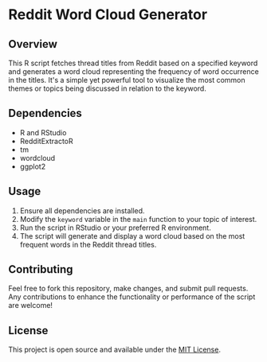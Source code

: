 # Reddit Word Cloud Generator

## Overview
This R script fetches thread titles from Reddit based on a specified keyword and generates a word cloud representing the frequency of word occurrence in the titles. It's a simple yet powerful tool to visualize the most common themes or topics being discussed in relation to the keyword.

## Dependencies
- R and RStudio
- RedditExtractoR
- tm
- wordcloud
- ggplot2

## Usage
1. Ensure all dependencies are installed.
2. Modify the `keyword` variable in the `main` function to your topic of interest.
3. Run the script in RStudio or your preferred R environment.
4. The script will generate and display a word cloud based on the most frequent words in the Reddit thread titles.

## Contributing
Feel free to fork this repository, make changes, and submit pull requests. Any contributions to enhance the functionality or performance of the script are welcome!

## License
This project is open source and available under the [MIT License](LICENSE).

